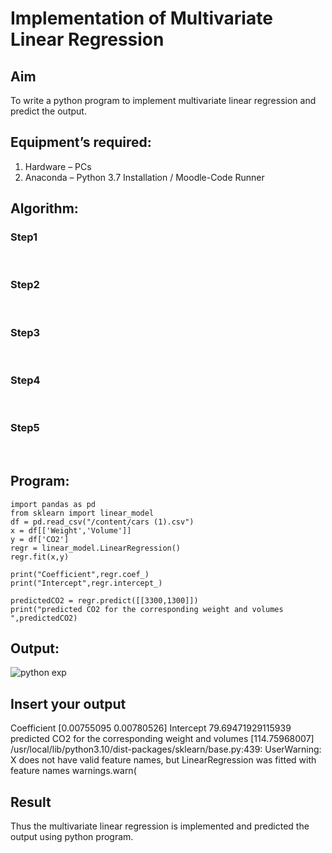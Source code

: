 # Implementation of Multivariate Linear Regression
## Aim
To write a python program to implement multivariate linear regression and predict the output.
## Equipment’s required:
1.	Hardware – PCs
2.	Anaconda – Python 3.7 Installation / Moodle-Code Runner
## Algorithm:
### Step1
<br>

### Step2
<br>

### Step3
<br>

### Step4
<br>

### Step5
<br>

## Program:
```
import pandas as pd 
from sklearn import linear_model
df = pd.read_csv("/content/cars (1).csv")
x = df[['Weight','Volume']]
y = df['CO2']
regr = linear_model.LinearRegression()
regr.fit(x,y)

print("Coefficient",regr.coef_)
print("Intercept",regr.intercept_)

predictedCO2 = regr.predict([[3300,1300]])
print("predicted CO2 for the corresponding weight and volumes ",predictedCO2)

```
## Output:
![python exp](https://github.com/SivaramakrishnanBaskar/Multivariate-Linear-Regression/assets/119476322/e41f757f-9062-4e88-b038-f664dd05bfea)


## Insert your output
Coefficient [0.00755095 0.00780526]
Intercept 79.69471929115939
predicted CO2 for the corresponding weight and volumes  [114.75968007]
/usr/local/lib/python3.10/dist-packages/sklearn/base.py:439: UserWarning: X does not have valid feature names, but LinearRegression was fitted with feature names
  warnings.warn(
  
## Result
Thus the multivariate linear regression is implemented and predicted the output using python program.
